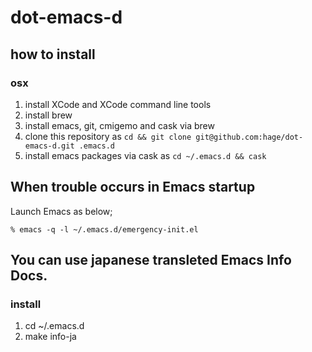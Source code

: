 # dot-emacs-d

## how to install
### osx

1. install XCode and XCode command line tools
2. install brew
3. install emacs, git, cmigemo and cask via brew
4. clone this repository as `cd && git clone git@github.com:hage/dot-emacs-d.git .emacs.d`
5. install emacs packages via cask as `cd ~/.emacs.d && cask`

## When trouble occurs in Emacs startup

Launch Emacs as below;

    % emacs -q -l ~/.emacs.d/emergency-init.el

## You can use japanese transleted Emacs Info Docs.
### install

1. cd ~/.emacs.d
2. make info-ja
